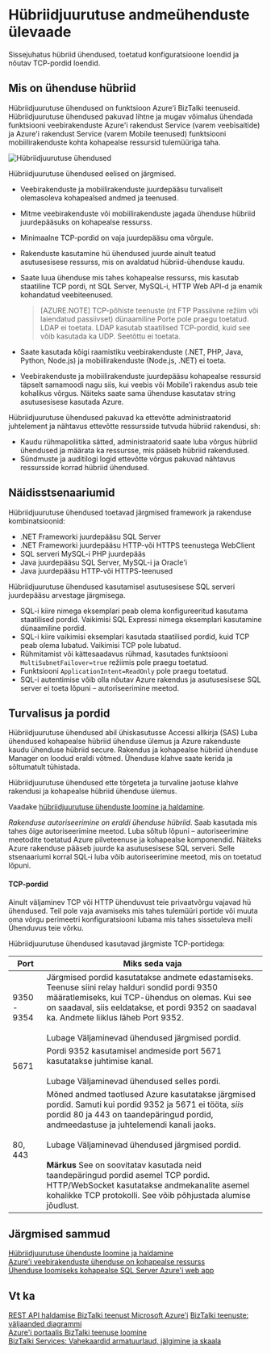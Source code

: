 <properties
    pageTitle="Hübriidjuurutuse andmeühenduste ülevaade | Microsoft Azure'i"
    description="Lisateavet hübriid ühendused, Turve, TCP-pordid ja toetatud konfiguratsioone. MABS, WABS."
    services="biztalk-services"
    documentationCenter=""
    authors="MandiOhlinger"
    manager="erikre"
    editor=""/>

<tags
    ms.service="biztalk-services"
    ms.workload="integration"
    ms.tgt_pltfrm="na"
    ms.devlang="na"
    ms.topic="get-started-article"
    ms.date="10/18/2016"
    ms.author="ccompy"/>


# <a name="hybrid-connections-overview"></a>Hübriidjuurutuse andmeühenduste ülevaade
Sissejuhatus hübriid ühendused, toetatud konfiguratsioone loendid ja nõutav TCP-pordid loendid.


## <a name="what-is-a-hybrid-connection"></a>Mis on ühenduse hübriid

Hübriidjuurutuse ühendused on funktsioon Azure'i BizTalki teenuseid. Hübriidjuurutuse ühendused pakuvad lihtne ja mugav võimalus ühendada funktsiooni veebirakenduste Azure'i rakendust Service (varem veebisaitide) ja Azure'i rakendust Service (varem Mobile teenused) funktsiooni mobiilirakenduste kohta kohapealse ressursid tulemüüriga taha.

![Hübriidjuurutuse ühendused][HCImage]

Hübriidjuurutuse ühendused eelised on järgmised.

- Veebirakenduste ja mobiilirakenduste juurdepääsu turvaliselt olemasoleva kohapealsed andmed ja teenused.
- Mitme veebirakenduste või mobiilirakenduste jagada ühenduse hübriid juurdepääsuks on kohapealse ressurss.
- Minimaalne TCP-pordid on vaja juurdepääsu oma võrgule.
- Rakenduste kasutamine hü ühendused juurde ainult teatud asutusesisese ressurss, mis on avaldatud hübriid-ühenduse kaudu.
- Saate luua ühenduse mis tahes kohapealse ressurss, mis kasutab staatiline TCP pordi, nt SQL Server, MySQL-i, HTTP Web API-d ja enamik kohandatud veebiteenused.

    > [AZURE.NOTE] TCP-põhiste teenuste (nt FTP Passiivne režiim või laiendatud passiivset) dünaamiline Porte pole praegu toetatud. LDAP ei toetata. LDAP kasutab staatilised TCP-pordid, kuid see võib kasutada ka UDP. Seetõttu ei toetata.

- Saate kasutada kõigi raamistiku veebirakenduste (.NET, PHP, Java, Python, Node.js) ja mobiilirakenduste (Node.js, .NET) ei toeta.
- Veebirakenduste ja mobiilirakenduste juurdepääsu kohapealse ressursid täpselt samamoodi nagu siis, kui veebis või Mobile'i rakendus asub teie kohalikus võrgus. Näiteks saate sama ühenduse kasutatav string asutusesisese kasutada Azure.


Hübriidjuurutuse ühendused pakuvad ka ettevõtte administraatorid juhtelement ja nähtavus ettevõtte ressursside tutvuda hübriid rakendusi, sh:

- Kaudu rühmapoliitika sätted, administraatorid saate luba võrgus hübriid ühendused ja määrata ka ressursse, mis pääseb hübriid rakendused.
- Sündmuste ja auditilogi logid ettevõtte võrgus pakuvad nähtavus ressursside korrad hübriid ühendused.


## <a name="example-scenarios"></a>Näidisstsenaariumid

Hübriidjuurutuse ühendused toetavad järgmised framework ja rakenduse kombinatsioonid:

- .NET Frameworki juurdepääsu SQL Server
- .NET Frameworki juurdepääsu HTTP-või HTTPS teenustega WebClient
- SQL serveri MySQL-i PHP juurdepääs
- Java juurdepääsu SQL Server, MySQL-i ja Oracle'i
- Java juurdepääsu HTTP-või HTTPS-teenused

Hübriidjuurutuse ühendused kasutamisel asutusesisese SQL serveri juurdepääsu arvestage järgmisega.

- SQL-i kiire nimega eksemplari peab olema konfigureeritud kasutama staatilised pordid. Vaikimisi SQL Expressi nimega eksemplari kasutamine dünaamiline pordid.
- SQL-i kiire vaikimisi eksemplari kasutada staatilised pordid, kuid TCP peab olema lubatud. Vaikimisi TCP pole lubatud.
- Rühmitamist või kättesaadavus rühmad, kasutades funktsiooni `MultiSubnetFailover=true` režiimis pole praegu toetatud.
- Funktsiooni `ApplicationIntent=ReadOnly` pole praegu toetatud.
- SQL-i autentimise võib olla nõutav Azure rakendus ja asutusesisese SQL server ei toeta lõpuni – autoriseerimine meetod.


## <a name="security-and-ports"></a>Turvalisus ja pordid

Hübriidjuurutuse ühendused abil ühiskasutusse Accessi allkirja (SAS) Luba ühendused kohapealse hübriid ühenduse ülemus ja Azure rakenduste kaudu ühenduse hübriid secure. Rakendus ja kohapealse hübriid ühenduse Manager on loodud eraldi võtmed. Ühenduse klahve saate kerida ja sõltumatult tühistada.

Hübriidjuurutuse ühendused ette tõrgeteta ja turvaline jaotuse klahve rakendusi ja kohapealse hübriid ühenduse ülemus.

Vaadake [hübriidjuurutuse ühenduste loomine ja haldamine](integration-hybrid-connection-create-manage.md).

*Rakenduse autoriseerimine on eraldi ühenduse hübriid*. Saab kasutada mis tahes õige autoriseerimine meetod. Luba sõltub lõpuni – autoriseerimine meetodite toetatud Azure pilveteenuse ja kohapealse komponendid. Näiteks Azure rakenduse pääseb juurde ka asutusesisese SQL serveri. Selle stsenaariumi korral SQL-i luba võib autoriseerimine meetod, mis on toetatud lõpuni.

#### <a name="tcp-ports"></a>TCP-pordid
Ainult väljaminev TCP või HTTP ühenduvust teie privaatvõrgu vajavad hü ühendused. Teil pole vaja avamiseks mis tahes tulemüüri portide või muuta oma võrgu perimeetri konfiguratsiooni lubama mis tahes sissetuleva meili Ühenduvus teie võrku.

Hübriidjuurutuse ühendused kasutavad järgmiste TCP-portidega:

Port | Miks seda vaja
--- | ---
9350 - 9354 | Järgmised pordid kasutatakse andmete edastamiseks. Teenuse siini relay halduri sondid pordi 9350 määratlemiseks, kui TCP-ühendus on olemas. Kui see on saadaval, siis eeldatakse, et pordi 9352 on saadaval ka. Andmete liiklus läheb Port 9352. <br/><br/>Lubage Väljaminevad ühendused järgmised pordid.
5671 | Pordi 9352 kasutamisel andmeside port 5671 kasutatakse juhtimise kanal. <br/><br/>Lubage Väljaminevad ühendused selles pordi.
80, 443 | Mõned andmed taotlused Azure kasutatakse järgmised pordid. Samuti kui pordid 9352 ja 5671 ei tööta, *siis* pordid 80 ja 443 on taandepäringud pordid, andmeedastuse ja juhtelemendi kanali jaoks.<br/><br/>Lubage Väljaminevad ühendused järgmised pordid. <br/><br/>**Märkus** See on soovitatav kasutada neid taandepäringud pordid asemel TCP pordid. HTTP/WebSocket kasutatakse andmekanalite asemel kohalikke TCP protokolli. See võib põhjustada alumise jõudlust.



## <a name="next-steps"></a>Järgmised sammud

[Hübriidjuurutuse ühenduste loomine ja haldamine](integration-hybrid-connection-create-manage.md)<br/>
[Azure'i veebirakenduste ühenduse on kohapealse ressurss](../app-service-web/web-sites-hybrid-connection-get-started.md)<br/>
[Ühenduse loomiseks kohapealse SQL Server Azure'i web app](../app-service-web/web-sites-hybrid-connection-connect-on-premises-sql-server.md)<br/>


## <a name="see-also"></a>Vt ka

[REST API haldamise BizTalki teenust Microsoft Azure'i](http://msdn.microsoft.com/library/azure/dn232347.aspx)
[BizTalki teenuste: väljaanded diagrammi](biztalk-editions-feature-chart.md)<br/>
[Azure'i portaalis BizTalki teenuse loomine](biztalk-provision-services.md)<br/>
[BizTalki Services: Vahekaardid armatuurlaud, jälgimine ja skaala](biztalk-dashboard-monitor-scale-tabs.md)<br/>

[HCImage]: ./media/integration-hybrid-connection-overview/WABS_HybridConnectionImage.png
[HybridConnectionTab]: ./media/integration-hybrid-connection-overview/WABS_HybridConnectionTab.png
[HCOnPremSetup]: ./media/integration-hybrid-connection-overview/WABS_HybridConnectionOnPremSetup.png
[HCManageConnection]: ./media/integration-hybrid-connection-overview/WABS_HybridConnectionManageConn.png
